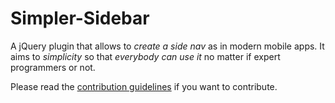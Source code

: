 Simpler-Sidebar
===

A jQuery plugin that allows to *create a side nav* as in modern mobile apps. It aims to *simplicity* so that *everybody can use it* no matter if expert programmers or not.

Please read the [contribution guidelines](CONTRIBUITING.md) if you want to contribute.
